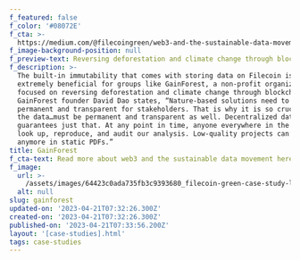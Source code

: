```yaml
---
f_featured: false
f_color: '#08072E'
f_cta: >-
  https://medium.com/@filecoingreen/web3-and-the-sustainable-data-movement-8660173b5e85
f_image-background-position: null
f_preview-text: Reversing deforestation and climate change through blockchain tech
f_description: >-
  The built-in immutability that comes with storing data on Filecoin is
  extremely beneficial for groups like GainForest, a non-profit organization
  focused on reversing deforestation and climate change through blockchain tech.
  GainForest founder David Dao states, “Nature-based solutions need to be
  permanent and transparent for stakeholders. That is why it is so crucial that
  the data…must be permanent and transparent as well. Decentralized data storage
  guarantees just that. At any point in time, anyone everywhere in the world can
  look up, reproduce, and audit our analysis. Low-quality projects can’t hide
  anymore in static PDFs.”
title: GainForest
f_cta-text: Read more about web3 and the sustainable data movement here.
f_image:
  url: >-
    /assets/images/64423c0ada735fb3c9393680_filecoin-green-case-study-logo.svg
  alt: null
slug: gainforest
updated-on: '2023-04-21T07:32:26.300Z'
created-on: '2023-04-21T07:32:26.300Z'
published-on: '2023-04-21T07:33:56.200Z'
layout: '[case-studies].html'
tags: case-studies
---
```

